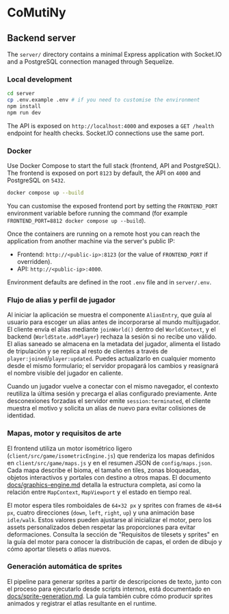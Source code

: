 # CoMutiNy

## Backend server

The `server/` directory contains a minimal Express application with Socket.IO and a PostgreSQL connection managed through Sequelize.

### Local development

```bash
cd server
cp .env.example .env # if you need to customise the environment
npm install
npm run dev
```

The API is exposed on `http://localhost:4000` and exposes a `GET /health` endpoint for health checks. Socket.IO connections use the same port.

### Docker

Use Docker Compose to start the full stack (frontend, API and PostgreSQL). The frontend is exposed on port `8123` by default, the API on `4000` and PostgreSQL on `5432`.

```bash
docker compose up --build
```

You can customise the exposed frontend port by setting the `FRONTEND_PORT` environment variable before running the command (for example `FRONTEND_PORT=8812 docker compose up --build`).

Once the containers are running on a remote host you can reach the application from another machine via the server's public IP:

* Frontend: `http://<public-ip>:8123` (or the value of `FRONTEND_PORT` if overridden).
* API: `http://<public-ip>:4000`.

Environment defaults are defined in the root `.env` file and in `server/.env`.

### Flujo de alias y perfil de jugador

Al iniciar la aplicación se muestra el componente `AliasEntry`, que guía al usuario para escoger un alias antes de incorporarse al mundo multijugador. El cliente envía el alias mediante `joinWorld()` dentro del `WorldContext`, y el backend (`WorldState.addPlayer`) rechaza la sesión si no recibe uno válido. El alias saneado se almacena en la metadata del jugador, alimenta el listado de tripulación y se replica al resto de clientes a través de `player:joined`/`player:updated`. Puedes actualizarlo en cualquier momento desde el mismo formulario; el servidor propagará los cambios y reasignará el nombre visible del jugador en caliente.

Cuando un jugador vuelve a conectar con el mismo navegador, el contexto reutiliza la última sesión y precarga el alias configurado previamente. Ante desconexiones forzadas el servidor emite `session:terminated`, el cliente muestra el motivo y solicita un alias de nuevo para evitar colisiones de identidad.

### Mapas, motor y requisitos de arte

El frontend utiliza un motor isométrico ligero (`client/src/game/isometricEngine.js`) que renderiza los mapas definidos en `client/src/game/maps.js` y en el resumen JSON de `config/maps.json`. Cada mapa describe el bioma, el tamaño en tiles, zonas bloqueadas, objetos interactivos y portales con destino a otros mapas. El documento [docs/graphics-engine.md](docs/graphics-engine.md) detalla la estructura completa, así como la relación entre `MapContext`, `MapViewport` y el estado en tiempo real.

El motor espera tiles romboidales de `64×32 px` y sprites con frames de `48×64 px`, cuatro direcciones (`down`, `left`, `right`, `up`) y una animación base `idle/walk`. Estos valores pueden ajustarse al inicializar el motor, pero los assets personalizados deben respetar las proporciones para evitar deformaciones. Consulta la sección de "Requisitos de tilesets y sprites" en la guía del motor para conocer la distribución de capas, el orden de dibujo y cómo aportar tilesets o atlas nuevos.

### Generación automática de sprites

El pipeline para generar sprites a partir de descripciones de texto, junto con el proceso para ejecutarlo desde scripts internos, está documentado en [docs/sprite-generation.md](docs/sprite-generation.md). La guía también cubre cómo producir sprites animados y registrar el atlas resultante en el runtime.
